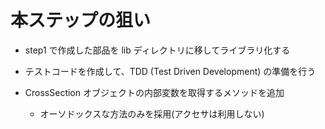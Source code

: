 # 本ステップの狙い
- step1 で作成した部品を lib ディレクトリに移してライブラリ化する

- テストコードを作成して、TDD (Test Driven Development) の準備を行う

- CrossSection オブジェクトの内部変数を取得するメソッドを追加
    - オーソドックスな方法のみを採用(アクセサは利用しない)
    